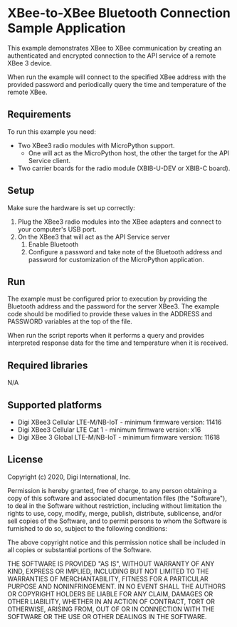 XBee-to-XBee Bluetooth Connection Sample Application
======================================

This example demonstrates XBee to XBee communication by creating an
authenticated and encrypted connection to the API service of a remote
XBee 3 device.

When run the example will connect to the specified XBee address with
the provided password and periodically query the time and temperature
of the remote XBee.

Requirements
------------

To run this example you need:

* Two XBee3 radio modules with MicroPython support.
    * One will act as the MicroPython host, the other the target for
      the API Service client.
* Two carrier boards for the radio module (XBIB-U-DEV or XBIB-C board).

Setup
-----

Make sure the hardware is set up correctly:

1. Plug the XBee3 radio modules into the XBee adapters and connect to
   your computer's USB port.
2. On the XBee3 that will act as the API Service server
   1. Enable Bluetooth
   2. Configure a password and take note of the Bluetooth address and
      password for customization of the MicroPython application.

Run
---

The example must be configured prior to execution by providing the
Bluetooth address and the password for the server XBee3. The example
code should be modified to provide these values in the ADDRESS and
PASSWORD variables at the top of the file.

When run the script reports when it performs a query and provides
interpreted response data for the time and temperature when it is
received.

Required libraries
--------------------

N/A

Supported platforms
-------------------

* Digi XBee3 Cellular LTE-M/NB-IoT - minimum firmware version: 11416
* Digi XBee3 Cellular LTE Cat 1 - minimum firmware version: x16
* Digi XBee 3 Global LTE-M/NB-IoT - minimum firmware version: 11618

License
-------

Copyright (c) 2020, Digi International, Inc.

Permission is hereby granted, free of charge, to any person obtaining a copy
of this software and associated documentation files (the "Software"), to deal
in the Software without restriction, including without limitation the rights
to use, copy, modify, merge, publish, distribute, sublicense, and/or sell
copies of the Software, and to permit persons to whom the Software is
furnished to do so, subject to the following conditions:

The above copyright notice and this permission notice shall be included in all
copies or substantial portions of the Software.

THE SOFTWARE IS PROVIDED "AS IS", WITHOUT WARRANTY OF ANY KIND, EXPRESS OR
IMPLIED, INCLUDING BUT NOT LIMITED TO THE WARRANTIES OF MERCHANTABILITY,
FITNESS FOR A PARTICULAR PURPOSE AND NONINFRINGEMENT. IN NO EVENT SHALL THE
AUTHORS OR COPYRIGHT HOLDERS BE LIABLE FOR ANY CLAIM, DAMAGES OR OTHER
LIABILITY, WHETHER IN AN ACTION OF CONTRACT, TORT OR OTHERWISE, ARISING FROM,
OUT OF OR IN CONNECTION WITH THE SOFTWARE OR THE USE OR OTHER DEALINGS IN THE
SOFTWARE.
